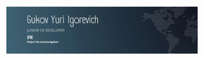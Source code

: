 [![Header](https://github.com/GukovYuriProd/gukovyuriprod/blob/main/assets/nWun602nrRE.jpg)](https://vk.com/yurigukov)